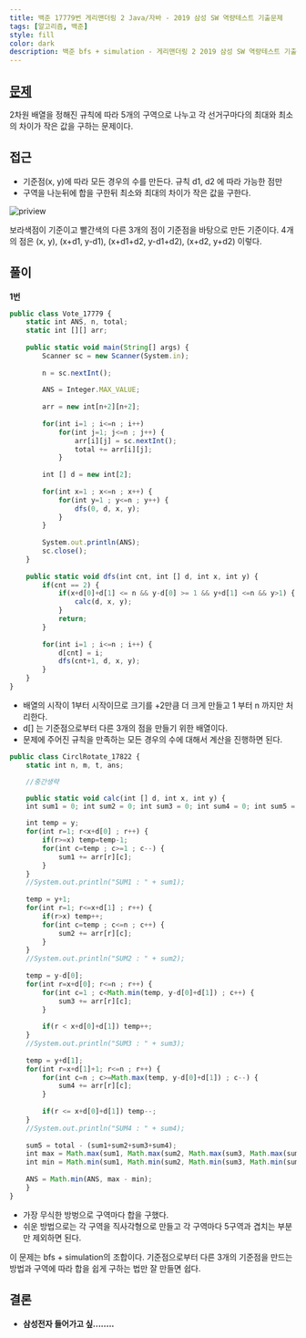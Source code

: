 ```yaml
---
title: 백준 17779번 게리맨더링 2 Java/자바 - 2019 삼성 SW 역량테스트 기출문제
tags: [알고리즘, 백준]
style: fill
color: dark
description: 백준 bfs + simulation - 게리맨더링 2 2019 삼성 SW 역량테스트 기출문제
---
```


## [문제](https://www.acmicpc.net/problem/17779)
2차원 배열을 정해진 규칙에 따라 5개의 구역으로 나누고 각 선거구마다의 최대와 최소의 차이가 작은 값을 구하는 문제이다.

## 접근
- 기준점(x, y)에 따라 모든 경우의 수를 만든다. 규칙 d1, d2 에 따라 가능한 점만
- 구역을 나눈뒤에 합을 구한뒤 최소와 최대의 차이가 작은 값을 구한다.

![priview](https://i.imgur.com/rjyat8s.png)

보라색점이 기준이고 빨간색의 다른 3개의 점이 기준점을 바탕으로 만든 기준이다.
4개의 점은 (x, y), (x+d1, y-d1), (x+d1+d2, y-d1+d2), (x+d2, y+d2) 이렇다.

## 풀이
**1번**
```javascript
public class Vote_17779 {
	static int ANS, n, total;
	static int [][] arr;
	
	public static void main(String[] args) {
		Scanner sc = new Scanner(System.in);
		
		n = sc.nextInt();
		
		ANS = Integer.MAX_VALUE;
		
		arr = new int[n+2][n+2];
		
		for(int i=1 ; i<=n ; i++) 
			for(int j=1; j<=n ; j++) {
				arr[i][j] = sc.nextInt();
				total += arr[i][j];
			}
				
		int [] d = new int[2];
		
		for(int x=1 ; x<=n ; x++) {
			for(int y=1 ; y<=n ; y++) {
				dfs(0, d, x, y);				
			}
		}	
		
		System.out.println(ANS);
		sc.close();
	}
	
	public static void dfs(int cnt, int [] d, int x, int y) { 
		if(cnt == 2) {
			if(x+d[0]+d[1] <= n && y-d[0] >= 1 && y+d[1] <=n && y>1) {
				calc(d, x, y);
			}
			return;
		}
		
		for(int i=1 ; i<=n ; i++) {
			d[cnt] = i;
			dfs(cnt+1, d, x, y);
		}
	}
}
```

- 배열의 시작이 1부터 시작이므로 크기를 +2만큼 더 크게 만들고 1 부터 n 까지만 처리한다.
- d[] 는 기준점으로부터 다른 3개의 점을 만들기 위한 배열이다.
- 문제에 주어진 규칙을 만족하는 모든 경우의 수에 대해서 계산을 진행하면 된다.


```javascript
public class CirclRotate_17822 {
	static int n, m, t, ans;

	//중간생략

	public static void calc(int [] d, int x, int y) {
	int sum1 = 0; int sum2 = 0; int sum3 = 0; int sum4 = 0; int sum5 = 0;

	int temp = y;
	for(int r=1; r<x+d[0] ; r++) {
		if(r>=x) temp=temp-1;
		for(int c=temp ; c>=1 ; c--) {
			sum1 += arr[r][c];				
		}
	}
	//System.out.println("SUM1 : " + sum1);
	
	temp = y+1;
	for(int r=1; r<=x+d[1] ; r++) {
		if(r>x) temp++;
		for(int c=temp ; c<=n ; c++) {
			sum2 += arr[r][c];
		}
	}
	//System.out.println("SUM2 : " + sum2);
	
	temp = y-d[0];
	for(int r=x+d[0]; r<=n ; r++) {
		for(int c=1 ; c<Math.min(temp, y-d[0]+d[1]) ; c++) {
			sum3 += arr[r][c];
		}
		
		if(r < x+d[0]+d[1]) temp++;
	}
	//System.out.println("SUM3 : " + sum3);
	
	temp = y+d[1];
	for(int r=x+d[1]+1; r<=n ; r++) {
		for(int c=n ; c>=Math.max(temp, y-d[0]+d[1]) ; c--) {
			sum4 += arr[r][c];
		}
		
		if(r <= x+d[0]+d[1]) temp--;
	}
	//System.out.println("SUM4 : " + sum4);
	
	sum5 = total - (sum1+sum2+sum3+sum4);
	int max = Math.max(sum1, Math.max(sum2, Math.max(sum3, Math.max(sum4, sum5))));
	int min = Math.min(sum1, Math.min(sum2, Math.min(sum3, Math.min(sum4, sum5))));
	
	ANS = Math.min(ANS, max - min);
	}
}
```

- 가장 무식한 방벙으로 구역마다 합을 구했다.
- 쉬운 방법으로는 각 구역을 직사각형으로 만들고 각 구역마다 5구역과 겹치는 부분만 제외하면 된다.

이 문제는 bfs + simulation의 조합이다. 기준점으로부터 다른 3개의 기준점을 만드는 방법과 구역에 따라 합을 쉽게 구하는 법만 잘 만들면 쉽다.

## 결론
- **삼성전자 들어가고 싶........**